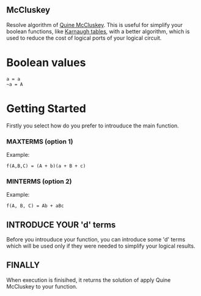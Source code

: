 ## McCluskey
Resolve algorithm of [Quine McCluskey](https://en.wikipedia.org/wiki/Quine%E2%80%93McCluskey_algorithm). 
This is useful for simplify your boolean functions, like [Karnaugh tables](https://en.wikipedia.org/wiki/Karnaugh_map), with a better algorithm, which is used to reduce the cost of logical ports of your logical circuit.

# Boolean values
```
a = a
~a = A
```

# Getting Started

Firstly you select how do you prefer to introuduce the main function.

### MAXTERMS (option 1)
Example: 
```
f(A,B,C) = (A + b)(a + B + c)
```
### MINTERMS (option 2)
Example: 
```
f(A, B, C) = Ab + aBc
```

## INTRODUCE YOUR 'd' terms
Before you introuduce your function, you can introduce some 'd' terms which will be used only if they were needed to simplify your logical results.

## FINALLY
When execution is finisihed, it returns the solution of apply Quine McCluskey to your function.
